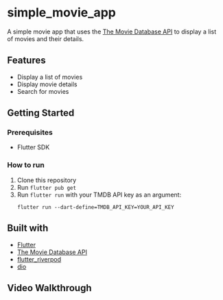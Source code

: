 # simple_movie_app

A simple movie app that uses the [The Movie Database API](https://developers.themoviedb.org/3/getting-started/introduction) to display a list of movies and their details.

## Features

- Display a list of movies
- Display movie details
- Search for movies

## Getting Started

### Prerequisites
- Flutter SDK

### How to run

1. Clone this repository
2. Run `flutter pub get`
3. Run `flutter run` with your TMDB API key as an argument:
    ```
    flutter run --dart-define=TMDB_API_KEY=YOUR_API_KEY
    ```

## Built with

- [Flutter](https://flutter.dev/)
- [The Movie Database API](https://developers.themoviedb.org/3/getting-started/introduction)
- [flutter_riverpod](https://pub.dev/packages/flutter_riverpod)
- [dio](https://pub.dev/packages/dio)

## Video Walkthrough
